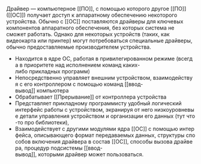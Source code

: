 Дра́йвер — компьютерное [[ПО]], с помощью которого другое [[ПО]] ([[ОС]]) получает доступ к аппаратному обеспечению некоторого устройства. Обычно с [[ОС]] поставляются драйверы для ключевых компонентов аппаратного обеспечения, без которых система не сможет работать. 
Однако для некоторых устройств (таких, как видеокарта или принтер) могут потребоваться специальные драйверы, обычно предоставляемые производителем устройства.

-  Находится в ядре ОС, работая в привилегированном режиме (всегда в приоритете над исполнением команд каких-либо прикладных программ)
-  Непосредственно управляет внешним устройством, взаимодействуя с его контроллером с помощью команд [[ввод-вывод]] компьютера
-  Обрабатывает [[Прерывание]] от контроллера устройства
-  Представляет прикладному программисту удобный логический интерфейс работы с устройством, экранируя от него низкоуровневые детали управления устройством и организации его данных (тут что-то про библиотеки),
-  Взаимодействует с другими модулями ядра [[ОС]] с помощью интерфейса, описывающего формат передаваемых данных, структуры способов включения драйвера в состав [[ОС]], способы вызова драйвера, процедур подсистемы [[ввод-вывод]], которыми драйвер может пользоваться.